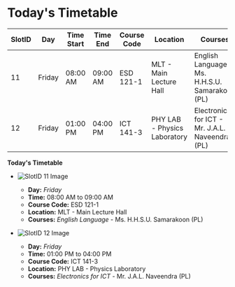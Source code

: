 # Today's Timetable

| **SlotID** | **Day**   | **Time Start** | **Time End** | **Course Code** | **Location**                  | **Courses**                                     |
|------------|-----------|-----------------|--------------|-----------------|---------------------------|-------------------------------------------------|
| 11         | Friday    | 08:00 AM        | 09:00 AM     | ESD 121-1        | MLT - Main Lecture Hall   | English Language - Ms. H.H.S.U. Samarakoon (PL)  |
| 12         | Friday    | 01:00 PM        | 04:00 PM     | ICT 141-3        | PHY LAB - Physics Laboratory | Electronics for ICT - Mr. J.A.L. Naveendra (PL) |


**Today's Timetable**

- ![SlotID 11 Image](https://media.tenor.com/zCgeu05-Lv4AAAAC/teacher-lecture.gif)
  - **Day:** *Friday*
  - **Time:** 08:00 AM to 09:00 AM
  - **Course Code:** ESD 121-1
  - **Location:** MLT - Main Lecture Hall
  - **Courses:** *English Language* - Ms. H.H.S.U. Samarakoon (PL)

- ![SlotID 12 Image](https://media.tenor.com/zCgeu05-Lv4AAAAC/teacher-lecture.gif)
  - **Day:** *Friday*
  - **Time:** 01:00 PM to 04:00 PM
  - **Course Code:** ICT 141-3
  - **Location:** PHY LAB - Physics Laboratory
  - **Courses:** *Electronics for ICT* - Mr. J.A.L. Naveendra (PL)
